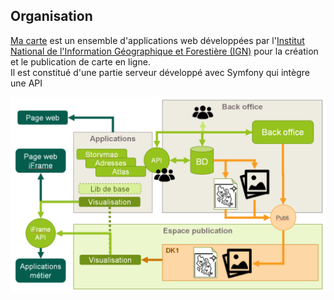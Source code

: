## Organisation

[Ma carte](https://macarte.ign.fr/) est un ensemble d'applications web développées par l'[Institut National de l'Information Géographique et Forestière (IGN)](https://www.ign.fr/) pour la création et le publication de carte en ligne.   
Il est constitué d'une partie serveur développé avec Symfony qui intègre une API 

<p align="center">
<img src="https://raw.githubusercontent.com/IGNF-Ma-carte/.github/main/img/organisation.png" width=800 />
</p>

